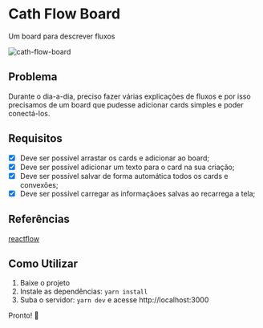 # Cath Flow Board

Um board para descrever fluxos

![cath-flow-board](https://user-images.githubusercontent.com/15862643/136613896-2cbae25a-a462-4c3b-be8a-5dc39e11de55.gif)


## Problema

Durante o dia-a-dia, preciso fazer várias explicações de fluxos e por isso precisamos de um board que pudesse adicionar cards simples e poder conectá-los.

## Requisitos

- [x]  Deve ser possível arrastar os cards e adicionar ao board;
- [x]  Deve ser possível adicionar um texto para o card na sua criação;
- [x]  Deve ser possível salvar de forma automática todos os cards e convexões;
- [x]  Deve ser possível carregar as informaçãoes salvas ao recarrega a tela;

## Referências

[reactflow](https://reactflow.dev/)

## Como Utilizar

1. Baixe o projeto
2. Instale as dependências: `yarn install`
3. Suba o servidor: `yarn dev` e acesse http://localhost:3000

Pronto! 🎉
